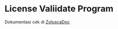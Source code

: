 # License Valiidate Program 
Dokumentasi cek di [ZoluscaDoc](https://zolusca.github.io/zoluscadoc.github.io/)
